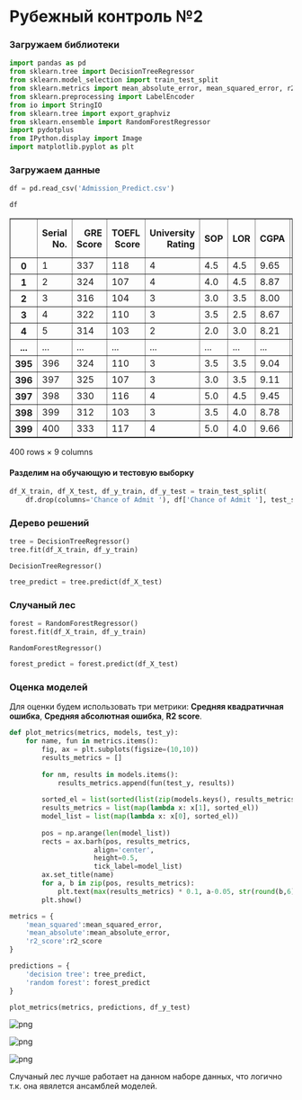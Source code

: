 # Рубежный контроль №2

### Загружаем библиотеки


```python
import pandas as pd
from sklearn.tree import DecisionTreeRegressor
from sklearn.model_selection import train_test_split
from sklearn.metrics import mean_absolute_error, mean_squared_error, r2_score
from sklearn.preprocessing import LabelEncoder
from io import StringIO
from sklearn.tree import export_graphviz
from sklearn.ensemble import RandomForestRegressor
import pydotplus
from IPython.display import Image
import matplotlib.pyplot as plt
```

### Загружаем данные


```python
df = pd.read_csv('Admission_Predict.csv')
```


```python
df
```




<div>
<style scoped>
    .dataframe tbody tr th:only-of-type {
        vertical-align: middle;
    }

    .dataframe tbody tr th {
        vertical-align: top;
    }

    .dataframe thead th {
        text-align: right;
    }
</style>
<table border="1" class="dataframe">
  <thead>
    <tr style="text-align: right;">
      <th></th>
      <th>Serial No.</th>
      <th>GRE Score</th>
      <th>TOEFL Score</th>
      <th>University Rating</th>
      <th>SOP</th>
      <th>LOR</th>
      <th>CGPA</th>
      <th>Research</th>
      <th>Chance of Admit</th>
    </tr>
  </thead>
  <tbody>
    <tr>
      <th>0</th>
      <td>1</td>
      <td>337</td>
      <td>118</td>
      <td>4</td>
      <td>4.5</td>
      <td>4.5</td>
      <td>9.65</td>
      <td>1</td>
      <td>0.92</td>
    </tr>
    <tr>
      <th>1</th>
      <td>2</td>
      <td>324</td>
      <td>107</td>
      <td>4</td>
      <td>4.0</td>
      <td>4.5</td>
      <td>8.87</td>
      <td>1</td>
      <td>0.76</td>
    </tr>
    <tr>
      <th>2</th>
      <td>3</td>
      <td>316</td>
      <td>104</td>
      <td>3</td>
      <td>3.0</td>
      <td>3.5</td>
      <td>8.00</td>
      <td>1</td>
      <td>0.72</td>
    </tr>
    <tr>
      <th>3</th>
      <td>4</td>
      <td>322</td>
      <td>110</td>
      <td>3</td>
      <td>3.5</td>
      <td>2.5</td>
      <td>8.67</td>
      <td>1</td>
      <td>0.80</td>
    </tr>
    <tr>
      <th>4</th>
      <td>5</td>
      <td>314</td>
      <td>103</td>
      <td>2</td>
      <td>2.0</td>
      <td>3.0</td>
      <td>8.21</td>
      <td>0</td>
      <td>0.65</td>
    </tr>
    <tr>
      <th>...</th>
      <td>...</td>
      <td>...</td>
      <td>...</td>
      <td>...</td>
      <td>...</td>
      <td>...</td>
      <td>...</td>
      <td>...</td>
      <td>...</td>
    </tr>
    <tr>
      <th>395</th>
      <td>396</td>
      <td>324</td>
      <td>110</td>
      <td>3</td>
      <td>3.5</td>
      <td>3.5</td>
      <td>9.04</td>
      <td>1</td>
      <td>0.82</td>
    </tr>
    <tr>
      <th>396</th>
      <td>397</td>
      <td>325</td>
      <td>107</td>
      <td>3</td>
      <td>3.0</td>
      <td>3.5</td>
      <td>9.11</td>
      <td>1</td>
      <td>0.84</td>
    </tr>
    <tr>
      <th>397</th>
      <td>398</td>
      <td>330</td>
      <td>116</td>
      <td>4</td>
      <td>5.0</td>
      <td>4.5</td>
      <td>9.45</td>
      <td>1</td>
      <td>0.91</td>
    </tr>
    <tr>
      <th>398</th>
      <td>399</td>
      <td>312</td>
      <td>103</td>
      <td>3</td>
      <td>3.5</td>
      <td>4.0</td>
      <td>8.78</td>
      <td>0</td>
      <td>0.67</td>
    </tr>
    <tr>
      <th>399</th>
      <td>400</td>
      <td>333</td>
      <td>117</td>
      <td>4</td>
      <td>5.0</td>
      <td>4.0</td>
      <td>9.66</td>
      <td>1</td>
      <td>0.95</td>
    </tr>
  </tbody>
</table>
<p>400 rows × 9 columns</p>
</div>



#### Разделим на обучающую и тестовую выборку


```python
df_X_train, df_X_test, df_y_train, df_y_test = train_test_split(
    df.drop(columns='Chance of Admit '), df['Chance of Admit '], test_size=0.2, random_state=171)
```

### Дерево решений 


```python
tree = DecisionTreeRegressor()
tree.fit(df_X_train, df_y_train)
```




    DecisionTreeRegressor()




```python
tree_predict = tree.predict(df_X_test)
```

### Случаный лес


```python
forest = RandomForestRegressor()
forest.fit(df_X_train, df_y_train)
```




    RandomForestRegressor()




```python
forest_predict = forest.predict(df_X_test)
```

### Оценка моделей

Для оценки будем использовать три метрики: **Средняя квадратичная ошибка**, **Средняя абсолютная ошибка**, **R2 score**.


```python
def plot_metrics(metrics, models, test_y):
    for name, fun in metrics.items():
        fig, ax = plt.subplots(figsize=(10,10))
        results_metrics = []
        
        for nm, results in models.items():
            results_metrics.append(fun(test_y, results))
    
        sorted_el = list(sorted(list(zip(models.keys(), results_metrics)), key=lambda x: -x[1]))
        results_metrics = list(map(lambda x: x[1], sorted_el))
        model_list = list(map(lambda x: x[0], sorted_el))
        
        pos = np.arange(len(model_list))
        rects = ax.barh(pos, results_metrics,
                     align='center',
                     height=0.5, 
                     tick_label=model_list)
        ax.set_title(name)
        for a, b in zip(pos, results_metrics):
            plt.text(max(results_metrics) * 0.1, a-0.05, str(round(b,6)), color='black')
        plt.show() 
```


```python
metrics = {
    'mean_squared':mean_squared_error,
    'mean_absolute':mean_absolute_error,
    'r2_score':r2_score
}

predictions = {
    'decision tree': tree_predict,
    'random forest': forest_predict
}

plot_metrics(metrics, predictions, df_y_test)
```


    
![png](output_17_0.png)
    



    
![png](output_17_1.png)
    



    
![png](output_17_2.png)
    


Случаный лес лучше работает на данном наборе данных, что логично т.к. она явялется ансамблей моделей.


```python

```
